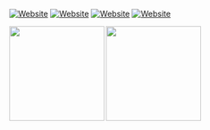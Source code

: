 [![Website](https://img.shields.io/website?down_color=lightgray&down_message=down%20%3A%28&label=casalinovalerio.com&style=for-the-badge&up_color=green&up_message=up%20%3A%29&url=https%3A%2F%2Fwww.casalinovalerio.com)](https://www.casalinovalerio.com)
[![Website](https://img.shields.io/website?down_color=lightgray&down_message=down%20%3A%28&label=readmy.link&style=for-the-badge&up_color=green&up_message=up%20%3A%29&url=https%3A%2F%2Freadmy.link)](https://readmy.link)
[![Website](https://img.shields.io/website?down_color=lightgray&down_message=down%20%3A%28&label=ppa.casali.no&style=for-the-badge&up_color=green&up_message=up%20%3A%29&url=https%3A%2F%2Fppa.casali.no/Release)](https://ppa.casali.no)
[![Website](https://img.shields.io/website?down_color=lightgray&down_message=down%20%3A%28&label=writeups.casali.no&style=for-the-badge&up_color=green&up_message=up%20%3A%29&url=https%3A%2F%2Fwriteups.casali.no)](https://writeups.casali.no)

<a href="https://github.com/5amu">
  <img align="left" height="170px" src="https://github-readme-stats.vercel.app/api?username=5amu&theme=onedark&show_icons=true" />
</a>
<a href="https://github.com/5amu">
  <img align="left" height="170px" src="https://github-readme-stats.vercel.app/api/top-langs/?username=5amu&layout=compact&theme=onedark&langs_count=10&hide=HTML,CSS" />
</a>
